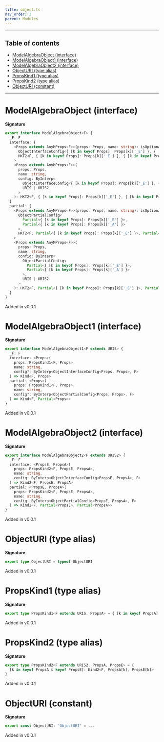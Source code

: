 ```yaml
---
title: object.ts
nav_order: 3
parent: Modules
---
```


---

<h2 class="text-delta">Table of contents</h2>

- [ModelAlgebraObject (interface)](#modelalgebraobject-interface)
- [ModelAlgebraObject1 (interface)](#modelalgebraobject1-interface)
- [ModelAlgebraObject2 (interface)](#modelalgebraobject2-interface)
- [ObjectURI (type alias)](#objecturi-type-alias)
- [PropsKind1 (type alias)](#propskind1-type-alias)
- [PropsKind2 (type alias)](#propskind2-type-alias)
- [ObjectURI (constant)](#objecturi-constant)

---

# ModelAlgebraObject (interface)

**Signature**

```ts
export interface ModelAlgebraObject<F> {
  _F: F
  interface: {
    <Props extends AnyMProps<F>>(props: Props, name: string): isOptionalConfig<
      ObjectInterfaceConfig<{ [k in keyof Props]: Props[k]['_E'] }, { [k in keyof Props]: Props[k]['_A'] }>,
      HKT2<F, { [k in keyof Props]: Props[k]['_E'] }, { [k in keyof Props]: Props[k]['_A'] }>
    >
    <Props extends AnyMProps<F>>(
      props: Props,
      name: string,
      config: ByInterp<
        ObjectInterfaceConfig<{ [k in keyof Props]: Props[k]['_E'] }, { [k in keyof Props]: Props[k]['_A'] }>,
        URIS | URIS2
      >
    ): HKT2<F, { [k in keyof Props]: Props[k]['_E'] }, { [k in keyof Props]: Props[k]['_A'] }>
  }
  partial: {
    <Props extends AnyMProps<F>>(props: Props, name: string): isOptionalConfig<
      ObjectPartialConfig<
        Partial<{ [k in keyof Props]: Props[k]['_E'] }>,
        Partial<{ [k in keyof Props]: Props[k]['_A'] }>
      >,
      HKT2<F, Partial<{ [k in keyof Props]: Props[k]['_E'] }>, Partial<{ [k in keyof Props]: Props[k]['_A'] }>>
    >
    <Props extends AnyMProps<F>>(
      props: Props,
      name: string,
      config: ByInterp<
        ObjectPartialConfig<
          Partial<{ [k in keyof Props]: Props[k]['_E'] }>,
          Partial<{ [k in keyof Props]: Props[k]['_A'] }>
        >,
        URIS | URIS2
      >
    ): HKT2<F, Partial<{ [k in keyof Props]: Props[k]['_E'] }>, Partial<{ [k in keyof Props]: Props[k]['_A'] }>>
  }
}
```

Added in v0.0.1

# ModelAlgebraObject1 (interface)

**Signature**

```ts
export interface ModelAlgebraObject1<F extends URIS> {
  _F: F
  interface: <Props>(
    props: PropsKind1<F, Props>,
    name: string,
    config?: ByInterp<ObjectInterfaceConfig<Props, Props>, F>
  ) => Kind<F, Props>
  partial: <Props>(
    props: PropsKind1<F, Props>,
    name: string,
    config?: ByInterp<ObjectPartialConfig<Props, Props>, F>
  ) => Kind<F, Partial<Props>>
}
```

Added in v0.0.1

# ModelAlgebraObject2 (interface)

**Signature**

```ts
export interface ModelAlgebraObject2<F extends URIS2> {
  _F: F
  interface: <PropsE, PropsA>(
    props: PropsKind2<F, PropsE, PropsA>,
    name: string,
    config: ByInterp<ObjectInterfaceConfig<PropsE, PropsA>, F>
  ) => Kind2<F, PropsE, PropsA>
  partial: <PropsE, PropsA>(
    props: PropsKind2<F, PropsE, PropsA>,
    name: string,
    config: ByInterp<ObjectPartialConfig<PropsE, PropsA>, F>
  ) => Kind2<F, Partial<PropsE>, Partial<PropsA>>
}
```

Added in v0.0.1

# ObjectURI (type alias)

**Signature**

```ts
export type ObjectURI = typeof ObjectURI
```

Added in v0.0.1

# PropsKind1 (type alias)

**Signature**

```ts
export type PropsKind1<F extends URIS, PropsA> = { [k in keyof PropsA]: Kind<F, PropsA[k]> }
```

Added in v0.0.1

# PropsKind2 (type alias)

**Signature**

```ts
export type PropsKind2<F extends URIS2, PropsA, PropsE> = {
  [k in keyof PropsA & keyof PropsE]: Kind2<F, PropsA[k], PropsE[k]>
}
```

Added in v0.0.1

# ObjectURI (constant)

**Signature**

```ts
export const ObjectURI: "ObjectURI" = ...
```

Added in v0.0.1
